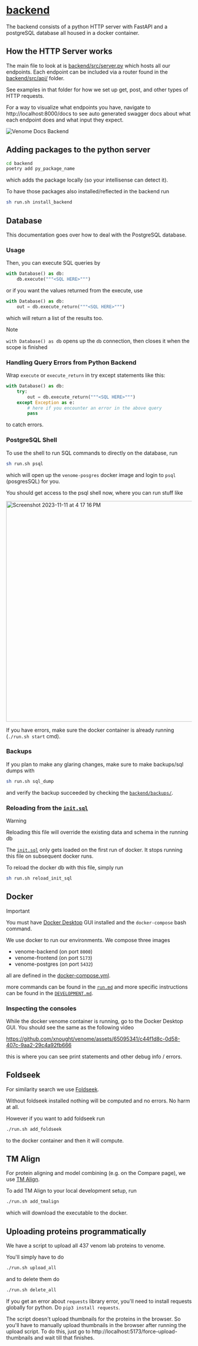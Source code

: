# [backend](../backend/)

The backend consists of a python HTTP server with FastAPI and a postgreSQL database all housed in a docker container.

## How the HTTP Server works

The main file to look at is [backend/src/server.py](../backend/src/server.py) which hosts all our endpoints. Each endpoint can be included via a router found in the [backend/src/api/](../backend/src/api/) folder.

See examples in that folder for how we set up get, post, and other types of HTTP requests.

For a way to visualize what endpoints you have, navigate to http://localhost:8000/docs to see auto generated swagger docs about what each endpoint does and what input they expect.

![Venome Docs Backend](https://github.com/xnought/venome/assets/65095341/05f198fb-5dc6-4220-bf06-58f601057021)


## Adding packages to the python server

```bash
cd backend
poetry add py_package_name
```

which adds the package locally (so your intellisense can detect it).

To have those packages also installed/reflected in the backend run

```bash
sh run.sh install_backend
```

## Database

This documentation goes over how to deal with the PostgreSQL database. 

### Usage

Then, you can execute SQL queries by

```py
with Database() as db:
	db.execute("""<SQL HERE>""")	
```

or if you want the values returned from the execute, use

```py
with Database() as db:
	out = db.execute_return("""<SQL HERE>""")	
```

which will return a list of the results too. 

> [!NOTE]
> `with Database() as db`
> opens up the `db` connection, then closes it when the scope is finished

### Handling Query Errors from Python Backend

Wrap `execute` or `execute_return` in try except statements like this: 

```py
with Database() as db:
	try:
		out = db.execute_return("""<SQL HERE>""")	
	except Exception as e:
		# here if you encounter an error in the above query
		pass
```

to catch errors.

### PostgreSQL Shell

To use the shell to run SQL commands to directly on the database, run

```bash
sh run.sh psql
```
which will open up the `venome-posgres` docker image and login to `psql` (posgresSQL) for you.

You should get access to the psql shell now, where you can run stuff like

<img width="599" alt="Screenshot 2023-11-11 at 4 17 16 PM" src="https://github.com/xnought/venome/assets/65095341/9a1b4fa6-6dac-4ae8-b5f9-7fcd6b23a75a">


If you have errors, make sure the docker container is already running (`./run.sh start` cmd).

### Backups
If you plan to make any glaring changes, make sure to make backups/sql dumps with

```bash
sh run.sh sql_dump
```
and verify the backup succeeded by checking the  [`backend/backups/`](../backend/backups/README.md).

### Reloading from the [`init.sql`](../backend/init.sql)

> [!WARNING]
> Reloading this file will override the existing data and schema in the running db

The [`init.sql`](../backend/init.sql) only gets loaded on the first run of docker. It stops running this file on subsequent docker runs.

To reload the docker db with this file, simply run

```bash
sh run.sh reload_init_sql
```

## Docker

> [!IMPORTANT]
> You must have [Docker Desktop](https://www.docker.com/products/docker-desktop/) GUI installed and the `docker-compose` bash command.

We use docker to run our environments. We compose three images

- venome-backend (on port `8000`)
- venome-frontend (on port `5173`)
- venome-postgres (on port `5432`)

all are defined in the [docker-compose.yml](../docker-compose.yml).

more commands can be found in the [`run.md`](run.md) and more specific instructions can be found in the [`DEVELOPMENT.md`](../DEVELOPMENT.md).

### Inspecting the consoles

While the docker venome container is running, go to the Docker Desktop GUI. You should see the same as the following video


https://github.com/xnought/venome/assets/65095341/c44f1d8c-0d58-407c-9aa2-29c4a92fb666


this is where you can see print statements and other debug info / errors.

## Foldseek

For similarity search we use [Foldseek](https://github.com/steineggerlab/foldseek). 

Without foldseek installed nothing will be computed and no errors. No harm at all.

However if you want to add foldseek run

```bash
./run.sh add_foldseek
```

to the docker container and then it will compute.

## TM Align

For protein aligning and model combining (e.g. on the Compare page), we use [TM Align](https://zhanggroup.org/TM-align/).

To add TM Align to your local development setup, run

```bash
./run.sh add_tmalign
```

which will download the executable to the docker.

## Uploading proteins programmatically

We have a script to upload all 437 venom lab proteins to venome. 

You'll simply have to do

```bash
./run.sh upload_all
```

and to delete them do 

```bash
./run.sh delete_all
```

If you get an error about `requests` library error, you'll need to install requests globally for python. Do `pip3 install requests`. 

The script doesn't upload thumbnails for the proteins in the browser. So you'll have to manually upload thumbnails in the browser after running the upload script. To do this, just go to http://localhost:5173/force-upload-thumbnails and wait till that finishes.
